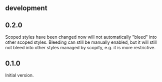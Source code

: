 ## development

## 0.2.0

Scoped styles have been changed now will not automatically "bleed" into other scoped
styles. Bleeding can still be manually enabled, but it will still not bleed into
other styles managed by scopify, e.g. it is more restrictive.

## 0.1.0

Initial version.
